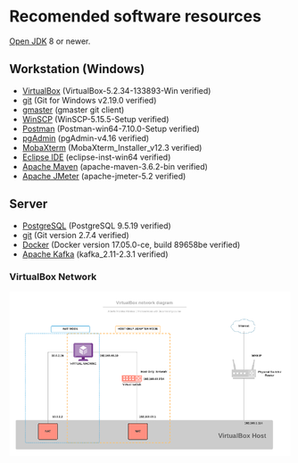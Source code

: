 
# Recomended software resources

[Open JDK](https://openjdk.java.net/install/) 8 or newer.

## Workstation (Windows)

* [VirtualBox](https://www.virtualbox.org/wiki/Downloads) (VirtualBox-5.2.34-133893-Win verified)
* [git](https://git-scm.com/downloads) (Git for Windows v2.19.0 verified)
* [gmaster](https://gmaster.io/) (gmaster git client)
* [WinSCP](https://winscp.net/eng/download.php) (WinSCP-5.15.5-Setup verified)
* [Postman](https://www.getpostman.com/) (Postman-win64-7.10.0-Setup verified)
* [pgAdmin](https://www.postgresql.org/ftp/pgadmin/pgadmin4/v4.16/windows/) (pgAdmin-v4.16 verified)
* [MobaXterm](https://mobaxterm.mobatek.net/download.html) (MobaXterm_Installer_v12.3 verified)
* [Eclipse IDE](https://www.eclipse.org/downloads/packages/release/neon/2/eclipse-ide-java-developers) (eclipse-inst-win64 verified)
* [Apache Maven](https://maven.apache.org/download.cgi) (apache-maven-3.6.2-bin verified)
* [Apache JMeter](https://jmeter.apache.org/download_jmeter.cgi) (apache-jmeter-5.2 verified)


## Server

* [PostgreSQL](https://www.postgresql.org/) (PostgreSQL 9.5.19 verified)
* [git](https://git-scm.com/downloads) (Git version 2.7.4 verified)
* [Docker](https://www.docker.com/products/container-runtime) (Docker version 17.05.0-ce, build 89658be verified)
* [Apache Kafka](https://kafka.apache.org/) (kafka_2.11-2.3.1 verified)

### VirtualBox Network

![VirtualBox Network](./images/virtual-box-network-p.png)
